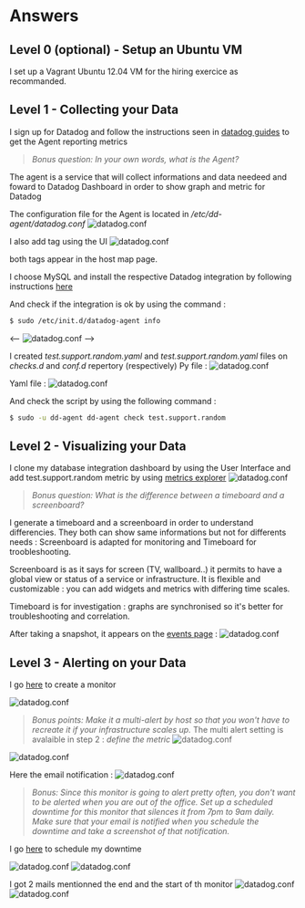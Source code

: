 # Answers

## Level 0 (optional) - Setup an Ubuntu VM

I set up a Vagrant Ubuntu 12.04 VM for the hiring exercice as recommanded.

## Level 1 - Collecting your Data

I sign up for Datadog and follow the instructions seen in [datadog guides](https://docs.datadoghq.com/guides/basic_agent_usage/ubuntu/) to get the Agent reporting metrics

>*Bonus question: In your own words, what is the Agent?*

The agent is a service that will collect informations and data needeed and foward to Datadog Dashboard  in order to show graph and metric for Datadog  

The configuration file for the Agent is located in */etc/dd-agent/datadog.conf*
![datadog.conf](images/datadog.conf.png)

I also add tag using the UI
![datadog.conf](images/hostmap.png)

both tags appear in the host map page.

I choose MySQL and install the respective Datadog integration by following instructions [here](https://app.datadoghq.com/account/settings#integrations/mysql)

And check if the integration is ok by using the command : 
```sh
$ sudo /etc/init.d/datadog-agent info
```

<-- ![datadog.conf](images/dd-agent_info.png) -->

I created *test.support.random.yaml* and *test.support.random.yaml* files on *checks.d* and *conf.d* repertory (respectively) 
Py file : 
![datadog.conf](images/test.support.random.py.png)

Yaml file : 
![datadog.conf](images/test.support.random.yaml.png)

And check the script by using the following command : 
```sh
$ sudo -u dd-agent dd-agent check test.support.random 
```

## Level 2 - Visualizing your Data

I clone my database integration dashboard by using the User Interface and add test.support.random metric by using [metrics explorer](https://app.datadoghq.com/metric/explorer)
![datadog.conf](images/DBcloned.png)

> *Bonus question: What is the difference between a timeboard and a screenboard?*

I generate a timeboard and a screenboard in order to understand differencies.
They both can show same informations but not for differents needs : Screenboard is adapted for monitoring and Timeboard for troobleshooting.

Screenboard is as it says for screen (TV, wallboard..) it permits to have a global view or status of a service or infrastructure. It is flexible and customizable : you can add widgets and metrics with differing time scales.

Timeboard is for investigation : graphs are synchronised so it's better for troubleshooting and correlation. 


After taking a snapshot, it appears on the [events page](https://app.datadoghq.com/event/stream) : 
![datadog.conf](images/snapshot.png)

## Level 3 - Alerting on your Data

I go [here](https://app.datadoghq.com/monitors#create/metric) to create a monitor

![datadog.conf](images/create_monitor.png)

> *Bonus points: Make it a multi-alert by host so that you won't have to recreate it if your infrastructure scales up.*
The multi alert setting is avalaible in step 2 : *define the metric*
![datadog.conf](images/set_multialert_monitor.png)


![datadog.conf](images/describe_monitor.png)

Here the email notification : 
![datadog.conf](images/notification_mail.png)

> *Bonus: Since this monitor is going to alert pretty often, you don't want to be alerted when you are out of the office. Set up a scheduled downtime for this monitor that silences it from 7pm to 9am daily. Make sure that your email is notified when you schedule the downtime and take a screenshot of that notification.*

I go [here](https://app.datadoghq.com/monitors#/downtime) to schedule my downtime

![datadog.conf](images/scheduled_downtime1.png)
![datadog.conf](images/scheduled_downtime2.png)

I got 2 mails mentionned the end and the start of th monitor 
![datadog.conf](images/scheduled_downtime_mail.png)
![datadog.conf](images/scheduled_downtime_mail2.png)
